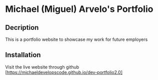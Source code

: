 # Michael (Miguel) Arvelo's Portfolio

## Decription
This is a portfolio website to showcase my work for future employers

## Installation
Visit the live website through github [https://michaeldevelopscode.github.io/dev-portfolio2.0]

